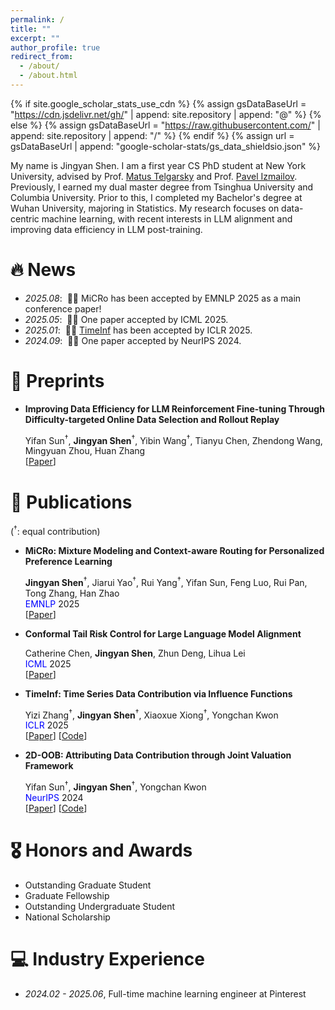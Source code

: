 ```yaml
---
permalink: /
title: ""
excerpt: ""
author_profile: true
redirect_from: 
  - /about/
  - /about.html
---
```


{% if site.google_scholar_stats_use_cdn %}
{% assign gsDataBaseUrl = "https://cdn.jsdelivr.net/gh/" | append: site.repository | append: "@" %}
{% else %}
{% assign gsDataBaseUrl = "https://raw.githubusercontent.com/" | append: site.repository | append: "/" %}
{% endif %}
{% assign url = gsDataBaseUrl | append: "google-scholar-stats/gs_data_shieldsio.json" %}

<span class='anchor' id='about-me'></span>


My name is Jingyan Shen. I am a first year CS PhD student at New York University, advised by Prof. [Matus Telgarsky](https://cims.nyu.edu/~matus/) and Prof. [Pavel Izmailov](https://izmailovpavel.github.io/). Previously, I earned my dual master degree from Tsinghua University and Columbia University. Prior to this, I completed my Bachelor's degree at Wuhan University, majoring in Statistics. My research focuses on data-centric machine learning, with recent interests in LLM alignment and improving data efficiency in LLM post-training.

<!-- <a href='https://scholar.google.com/citations?user=DhtAFkwAAAAJ'>google scholar citations <strong><span id='total_cit'>260000+</span></strong></a> (You can also use google scholar badge <a href='https://scholar.google.com/citations?user=DhtAFkwAAAAJ'><img src="https://img.shields.io/endpoint?url={{ url | url_encode }}&logo=Google%20Scholar&labelColor=f6f6f6&color=9cf&style=flat&label=citations"></a>). -->

# 🔥 News
- *2025.08*: &nbsp;🎉🎉 MiCRo has been accepted by EMNLP 2025 as a main conference paper! 
- *2025.05*: &nbsp;🎉🎉 One paper accepted by ICML 2025. 
- *2025.01*: &nbsp;🎉🎉 [TimeInf](https://arxiv.org/pdf/2407.15247) has been accepted by ICLR 2025. 
- *2024.09*: &nbsp;🎉🎉 One paper accepted by NeurIPS 2024. 

# 📝 Preprints
- **Improving Data Efficiency for LLM Reinforcement Fine-tuning Through Difficulty-targeted Online Data Selection and Rollout Replay**

  Yifan Sun<sup>†</sup>, **Jingyan Shen**<sup>†</sup>, Yibin Wang<sup>†</sup>, Tianyu Chen, Zhendong Wang, Mingyuan Zhou, Huan Zhang  
  \[[Paper](https://arxiv.org/pdf/2506.05316)\]

# 📝 Publications 
(<sup>†</sup>: equal contribution)

- **MiCRo: Mixture Modeling and Context-aware Routing for Personalized Preference Learning**
  
  **Jingyan Shen**<sup>†</sup>, Jiarui Yao<sup>†</sup>, Rui Yang<sup>†</sup>, Yifan Sun, Feng Luo, Rui Pan, Tong Zhang, Han Zhao  
  <span style="color:blue;">EMNLP</span> 2025  
  \[[Paper](https://arxiv.org/pdf/2505.24846)\]

- **Conformal Tail Risk Control for Large Language Model Alignment**

  Catherine Chen,  **Jingyan Shen**, Zhun Deng, Lihua Lei  
  <span style="color:blue;">ICML</span> 2025  
  \[[Paper](https://arxiv.org/abs/2502.20285)\]

- **TimeInf: Time Series Data Contribution via Influence Functions**

  Yizi Zhang<sup>†</sup>,  **Jingyan Shen**<sup>†</sup>, Xiaoxue Xiong<sup>†</sup>, Yongchan Kwon  
  <span style="color:blue;">ICLR</span> 2025  
  \[[Paper](https://arxiv.org/pdf/2407.15247)\] \[[Code](https://github.com/yzhang511/TimeInf)\] 


- **2D-OOB: Attributing Data Contribution through Joint Valuation Framework**

  Yifan Sun<sup>†</sup>,  **Jingyan Shen**<sup>†</sup>, Yongchan Kwon  
  <span style="color:blue;">NeurIPS</span> 2024  
  \[[Paper](https://arxiv.org/abs/2408.03572)\] \[[Code](https://github.com/yifansun99/2D-OOB-Joint-Valuation)\] 


<!-- 
<div class='paper-box'><div class='paper-box-image'><div><div class="badge">CVPR 2016</div><img src='images/500x300.png' alt="sym" width="100%"></div></div>
<div class='paper-box-text' markdown="1">

[](https://openaccess.thecvf.com/content_cvpr_2016/papers/He_Deep_Residual_Learning_CVPR_2016_paper.pdf)

Yizi Zhang$^\dag$,  **Jingyan Shen**$^\dag$, Xiaoxue Xiong$^\dag$, and Yongchan Kwon

[**Project**](https://scholar.google.com/citations?view_op=view_citation&hl=zh-CN&user=DhtAFkwAAAAJ&citation_for_view=DhtAFkwAAAAJ:ALROH1vI_8AC) <strong><span class='show_paper_citations' data='DhtAFkwAAAAJ:ALROH1vI_8AC'></span></strong>
- Lorem ipsum dolor sit amet, consectetur adipiscing elit. Vivamus ornare aliquet ipsum, ac tempus justo dapibus sit amet. 
</div>
</div>

- [Lorem ipsum dolor sit amet, consectetur adipiscing elit. Vivamus ornare aliquet ipsum, ac tempus justo dapibus sit amet](https://github.com), A, B, C, **CVPR 2020** -->

# 🎖 Honors and Awards
- Outstanding Graduate Student
- Graduate Fellowship
- Outstanding Undergraduate Student
- National Scholarship 

<!-- # 📖 Educations
- *2019.06 - 2022.04 (now)*, Lorem ipsum dolor sit amet, consectetur adipiscing elit. Vivamus ornare aliquet ipsum, ac tempus justo dapibus sit amet. 
- *2015.09 - 2019.06*, Lorem ipsum dolor sit amet, consectetur adipiscing elit. Vivamus ornare aliquet ipsum, ac tempus justo dapibus sit amet. 

# 💬 Invited Talks
- *2021.06*, Lorem ipsum dolor sit amet, consectetur adipiscing elit. Vivamus ornare aliquet ipsum, ac tempus justo dapibus sit amet. 
- *2021.03*, Lorem ipsum dolor sit amet, consectetur adipiscing elit. Vivamus ornare aliquet ipsum, ac tempus justo dapibus sit amet.  \| [\[video\]](https://github.com/)-->

# 💻 Industry Experience
- *2024.02 - 2025.06*, Full-time machine learning engineer at Pinterest